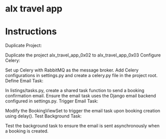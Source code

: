 # alx travel app

# Instructions

Duplicate Project:

Duplicate the project alx_travel_app_0x02 to alx_travel_app_0x03
Configure Celery:

Set up Celery with RabbitMQ as the message broker.
Add Celery configurations in settings.py and create a celery.py file in the project root.
Define Email Task:

In listings/tasks.py, create a shared task function to send a booking confirmation email.
Ensure the email task uses the Django email backend configured in settings.py.
Trigger Email Task:

Modify the BookingViewSet to trigger the email task upon booking creation using delay().
Test Background Task:

Test the background task to ensure the email is sent asynchronously when a booking is created.
